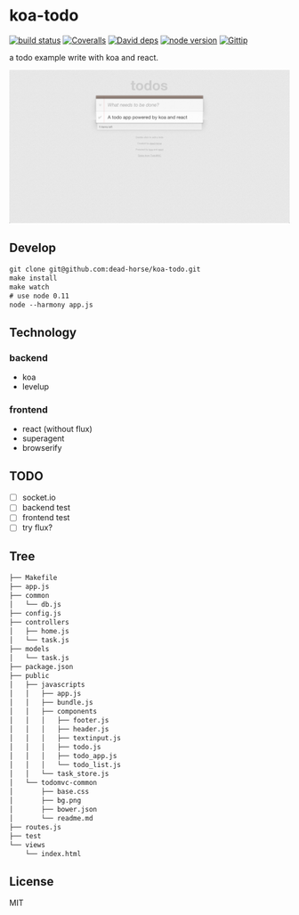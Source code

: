 koa-todo
========

[![build status][travis-image]][travis-url]
[![Coveralls][coveralls-image]][coveralls-url]
[![David deps][david-image]][david-url]
[![node version][node-image]][node-url]
[![Gittip][gittip-image]][gittip-url]

[travis-image]: https://img.shields.io/travis/koajs/todo.svg?style=flat-square
[travis-url]: https://travis-ci.org/koajs/todo
[coveralls-image]: https://img.shields.io/coveralls/koajs/todo.svg?style=flat
[coveralls-url]: https://coveralls.io/r/koajs/todo?branch=master
[david-image]: https://img.shields.io/david/koajs/todo.svg?style=flat-square
[david-url]: https://david-dm.org/koajs/todo
[node-image]: https://img.shields.io/badge/node.js-%3E=_0.11-red.svg?style=flat-square
[node-url]: http://nodejs.org/download/
[gittip-image]: https://img.shields.io/gittip/dead-horse.svg?style=flat-square
[gittip-url]: https://www.gittip.com/dead-horse/

a todo example write with koa and react.

![](snapshot.png)

## Develop

```
git clone git@github.com:dead-horse/koa-todo.git
make install
make watch
# use node 0.11
node --harmony app.js
```

## Technology

### backend

- koa
- levelup

### frontend

- react (without flux)
- superagent
- browserify

## TODO

- [ ] socket.io
- [ ] backend test
- [ ] frontend test
- [ ] try flux?

## Tree

```
├── Makefile
├── app.js
├── common
│   └── db.js
├── config.js
├── controllers
│   ├── home.js
│   └── task.js
├── models
│   └── task.js
├── package.json
├── public
│   ├── javascripts
│   │   ├── app.js
│   │   ├── bundle.js
│   │   ├── components
│   │   │   ├── footer.js
│   │   │   ├── header.js
│   │   │   ├── textinput.js
│   │   │   ├── todo.js
│   │   │   ├── todo_app.js
│   │   │   └── todo_list.js
│   │   └── task_store.js
│   └── todomvc-common
│       ├── base.css
│       ├── bg.png
│       ├── bower.json
│       └── readme.md
├── routes.js
├── test
└── views
    └── index.html
```

## License

MIT
